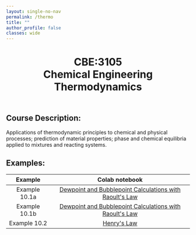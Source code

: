 ```yaml
---
layout: single-no-nav
permalink: /thermo
title: ""
author_profile: false
classes: wide
---
```


<header>
  <h1>CBE:3105<br>Chemical Engineering Thermodynamics</h1>
</header>

## Course Description:
Applications of thermodynamic principles to chemical and physical processes; prediction of material properties; 
phase and chemical equilibria applied to mixtures and reacting systems.

## Examples:

| Example | Colab notebook |
| :---: | :---: |
| Example 10.1a | [Dewpoint and Bubblepoint Calculations with Raoult's Law](https://colab.research.google.com/drive/11CLqlFbFv-u0nvE8-LZ_KlqA_8CDk8hd) |
| Example 10.1b | [Dewpoint and Bubblepoint Calculations with Raoult's Law](https://colab.research.google.com/drive/13msIMNt8LIQ9RYlwEM1l6RAdSYvqXb-v) |
| Example 10.2  | [Henry's Law](https://colab.research.google.com/drive/10kDfNgPNsK68DaLh-4UBy-cwRpSLU7m1)
